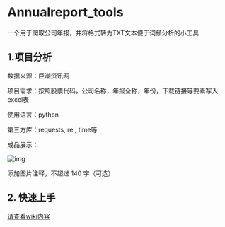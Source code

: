 # Annualreport_tools
一个用于爬取公司年报，并将格式转为TXT文本便于词频分析的小工具

## 1.项目分析

 数据来源：巨潮资讯网

 项目需求：按照股票代码，公司名称，年报全称，年份，下载链接等要素写入excel表

 使用语言：python

 第三方库：requests, re , time等

成品展示： 

![img](https://pic2.zhimg.com/80/v2-a251933f28643c9af7aac01adbd26616_1440w.jpg)

添加图片注释，不超过 140 字（可选）

## 2. 快速上手

[请查看wiki内容](https://github.com/legeling/Annualreport_tools/wiki/%E4%BB%A3%E7%A0%81%E6%9B%B4%E6%96%B0%E6%8F%90%E9%86%92%EF%BC%81%EF%BC%81)

